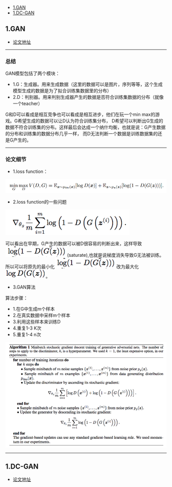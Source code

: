 * [1.GAN](#1)
* [1.DC-GAN](#2)


<h2 id="1">1.GAN</h2>

- [论文地址](https://arxiv.org/pdf/1406.2661.pdf)

------
### 总结
GAN模型包括了两个模块：
- 1.G：生成器。用来生成数据（这里的数据可以是图片，序列等等，这个生成模型生成的数据是为了拟合训练集数据里的分布）
- 2.D：判别器。用来判别生成器产生的数据是否符合训练集数据的分布（就像一个teacher）

G和D可以看成是相互竞争也可以看成是相互进步，他们在玩一个min max的游戏。G希望生成的数据可以让D认为符合训练集分布，
D希望可以判断出G生成的数据不符合训练集的分布。这样最后会达成一个纳什均衡，也就是说：G产生数据的分布和训练集的数据分布几乎一样，
而D无法判断一个数据是训练数据集的还是G产生的。

------
### 论文细节
- 1.loss function：

![](/pic/1.png)

- 2.loss function的一些问题

![](/pic/G_loss.png)

可以看出在早期，G产生的数据可以被D很容易的判断出来，这样导致![](/pic/GAN_2.png)(saturate),也就是说梯度消失导致G无法被训练。
所以可以将原先的最小化![](/pic/GAN_2.png)改为最大化![](/pic/GAN_3.png)。

- 3.GAN算法

算法步骤：

- 1.在G中生成m个样本
- 2.在真实数据中采样m个样本
- 3.利用这些样本来训练D
- 4.重复1-3 K次
- 5.重复1-4 n次

![](/pic/GAN_algo.png)

-----
<h2 id="2">1.DC-GAN</h2>


- [论文地址](https://arxiv.org/pdf/1406.2661.pdf)

